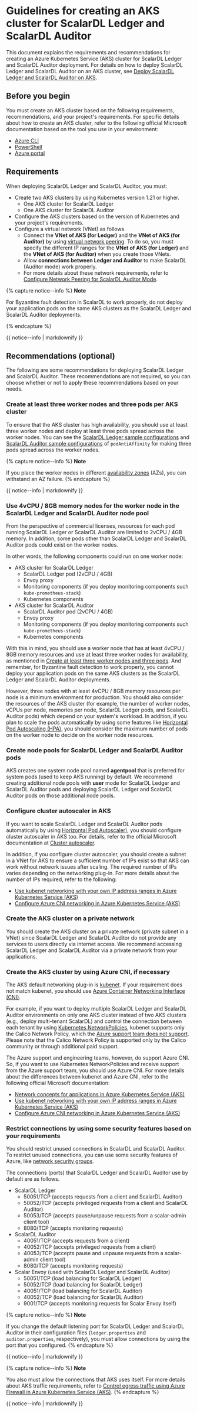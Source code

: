 # Guidelines for creating an AKS cluster for ScalarDL Ledger and ScalarDL Auditor

This document explains the requirements and recommendations for creating an Azure Kubernetes Service (AKS) cluster for ScalarDL Ledger and ScalarDL Auditor deployment. For details on how to deploy ScalarDL Ledger and ScalarDL Auditor on an AKS cluster, see [Deploy ScalarDL Ledger and ScalarDL Auditor on AKS](./ManualDeploymentGuideScalarDLAuditorOnAKS.md).

## Before you begin

You must create an AKS cluster based on the following requirements, recommendations, and your project's requirements. For specific details about how to create an AKS cluster, refer to the following official Microsoft documentation based on the tool you use in your environment:

* [Azure CLI](https://learn.microsoft.com/ja-jp/azure/aks/learn/quick-kubernetes-deploy-cli)
* [PowerShell](https://learn.microsoft.com/ja-jp/azure/aks/learn/quick-kubernetes-deploy-powershell)
* [Azure portal](https://learn.microsoft.com/ja-jp/azure/aks/learn/quick-kubernetes-deploy-portal)

## Requirements

When deploying ScalarDL Ledger and ScalarDL Auditor, you must:

* Create two AKS clusters by using Kubernetes version 1.21 or higher.
    * One AKS cluster for ScalarDL Ledger
    * One AKS cluster for ScalarDL Auditor
* Configure the AKS clusters based on the version of Kubernetes and your project's requirements.
* Configure a virtual network (VNet) as follows.
    * Connect the **VNet of AKS (for Ledger)** and the **VNet of AKS (for Auditor)** by using [virtual network peering](https://learn.microsoft.com/en-us/azure/virtual-network/virtual-network-manage-peering). To do so, you must specify the different IP ranges for the **VNet of AKS (for Ledger)** and the **VNet of AKS (for Auditor)** when you create those VNets.
    * Allow **connections between Ledger and Auditor** to make ScalarDL (Auditor mode) work properly.
    * For more details about these network requirements, refer to [Configure Network Peering for ScalarDL Auditor Mode](./NetworkPeeringForScalarDLAuditor.md).

{% capture notice--info %}
**Note**

For Byzantine fault detection in ScalarDL to work properly, do not deploy your application pods on the same AKS clusters as the ScalarDL Ledger and ScalarDL Auditor deployments.

{% endcapture %}

<div class="notice--info">{{ notice--info | markdownify }}</div>

## Recommendations (optional)

The following are some recommendations for deploying ScalarDL Ledger and ScalarDL Auditor. These recommendations are not required, so you can choose whether or not to apply these recommendations based on your needs.

### Create at least three worker nodes and three pods per AKS cluster

To ensure that the AKS cluster has high availability, you should use at least three worker nodes and deploy at least three pods spread across the worker nodes. You can see the [ScalarDL Ledger sample configurations](../conf/scalardl-custom-values.yaml) and [ScalarDL Auditor sample configurations](../conf/scalardl-audit-custom-values.yaml) of `podAntiAffinity` for making three pods spread across the worker nodes.

{% capture notice--info %}
**Note**

If you place the worker nodes in different [availability zones](https://learn.microsoft.com/en-us/azure/availability-zones/az-overview) (AZs), you can withstand an AZ failure.
{% endcapture %}

<div class="notice--info">{{ notice--info | markdownify }}</div>

### Use 4vCPU / 8GB memory nodes for the worker node in the ScalarDL Ledger and ScalarDL Auditor node pool

From the perspective of commercial licenses, resources for each pod running ScalarDL Ledger or ScalarDL Auditor are limited to 2vCPU / 4GB memory. In addition, some pods other than ScalarDL Ledger and ScalarDL Auditor pods could exist on the worker nodes.

In other words, the following components could run on one worker node:

* AKS cluster for ScalarDL Ledger
  * ScalarDL Ledger pod (2vCPU / 4GB)
  * Envoy proxy
  * Monitoring components (if you deploy monitoring components such `kube-prometheus-stack`)
  * Kubernetes components
* AKS cluster for ScalarDL Auditor
  * ScalarDL Auditor pod (2vCPU / 4GB)
  * Envoy proxy
  * Monitoring components (if you deploy monitoring components such `kube-prometheus-stack`)
  * Kubernetes components

With this in mind, you should use a worker node that has at least 4vCPU / 8GB memory resources and use at least three worker nodes for availability, as mentioned in [Create at least three worker nodes and three pods](#create-at-least-three-worker-nodes-and-three-pods-per-aks-cluster). And remember, for Byzantine fault detection to work properly, you cannot deploy your application pods on the same AKS clusters as the ScalarDL Ledger and ScalarDL Auditor deployments.

However, three nodes with at least 4vCPU / 8GB memory resources per node is a minimum environment for production. You should also consider the resources of the AKS cluster (for example, the number of worker nodes, vCPUs per node, memories per node, ScalarDL Ledger pods, and ScalarDL Auditor pods) which depend on your system's workload. In addition, if you plan to scale the pods automatically by using some features like [Horizontal Pod Autoscaling (HPA)](https://kubernetes.io/docs/tasks/run-application/horizontal-pod-autoscale/), you should consider the maximum number of pods on the worker node to decide on the worker node resources.

### Create node pools for ScalarDL Ledger and ScalarDL Auditor pods

AKS creates one system node pool named **agentpool** that is preferred for system pods (used to keep AKS running) by default. We recommend creating additional node pools with **user** mode for ScalarDL Ledger and ScalarDL Auditor pods and deploying ScalarDL Ledger and ScalarDL Auditor pods on those additional node pools.

### Configure cluster autoscaler in AKS

If you want to scale ScalarDL Ledger and ScalarDL Auditor pods automatically by using [Horizontal Pod Autoscaler)](https://learn.microsoft.com/en-us/azure/aks/concepts-scale#horizontal-pod-autoscaler), you should configure cluster autoscaler in AKS too. For details, refer to the official Microsoft documentation at [Cluster autoscaler](https://learn.microsoft.com/en-us/azure/aks/concepts-scale#cluster-autoscaler).

In addition, if you configure cluster autoscaler, you should create a subnet in a VNet for AKS to ensure a sufficient number of IPs exist so that AKS can work without network issues after scaling. The required number of IPs varies depending on the networking plug-in. For more details about the number of IPs required, refer to the following:

* [Use kubenet networking with your own IP address ranges in Azure Kubernetes Service (AKS)](https://learn.microsoft.com/en-us/azure/aks/configure-kubenet)
* [Configure Azure CNI networking in Azure Kubernetes Service (AKS)](https://learn.microsoft.com/en-us/azure/aks/configure-azure-cni)

### Create the AKS cluster on a private network

You should create the AKS cluster on a private network (private subnet in a VNet) since ScalarDL Ledger and ScalarDL Auditor do not provide any services to users directly via internet access. We recommend accessing ScalarDL Ledger and ScalarDL Auditor via a private network from your applications.

### Create the AKS cluster by using Azure CNI, if necessary

The AKS default networking plug-in is [kubenet](https://learn.microsoft.com/en-us/azure/aks/configure-kubenet). If your requirement does not match kubenet, you should use [Azure Container Networking Interface (CNI)](https://learn.microsoft.com/en-us/azure/aks/configure-azure-cni).

For example, if you want to deploy multiple ScalarDL Ledger and ScalarDL Auditor environments on only one AKS cluster instead of two AKS clusters (e.g., deploy multi-tenant ScalarDL) and control the connection between each tenant by using [Kubernetes NetworkPolicies](https://kubernetes.io/docs/concepts/services-networking/network-policies/), kubenet supports only the Calico Network Policy, which the [Azure support team does not support](https://learn.microsoft.com/en-us/azure/aks/use-network-policies#differences-between-azure-network-policy-manager-and-calico-network-policy-and-their-capabilities). Please note that the Calico Network Policy is supported only by the Calico community or through additional paid support.

The Azure support and engineering teams, however, do support Azure CNI. So, if you want to use Kubernetes NetworkPolicies and receive support from the Azure support team, you should use Azure CNI. For more details about the differences between kubenet and Azure CNI, refer to the following official Microsoft documentation:

* [Network concepts for applications in Azure Kubernetes Service (AKS)](https://learn.microsoft.com/en-us/azure/aks/concepts-network)
* [Use kubenet networking with your own IP address ranges in Azure Kubernetes Service (AKS)](https://learn.microsoft.com/en-us/azure/aks/configure-kubenet)
* [Configure Azure CNI networking in Azure Kubernetes Service (AKS)](https://learn.microsoft.com/en-us/azure/aks/configure-azure-cni)

### Restrict connections by using some security features based on your requirements

You should restrict unused connections in ScalarDL and ScalarDL Auditor. To restrict unused connections, you can use some security features of Azure, like [network security groups](https://learn.microsoft.com/en-us/azure/virtual-network/network-security-groups-overview).

The connections (ports) that ScalarDL Ledger and ScalarDL Auditor use by default are as follows.

* ScalarDL Ledger
    * 50051/TCP (accepts requests from a client and ScalarDL Auditor)
    * 50052/TCP (accepts privileged requests from a client and ScalarDL Auditor)
    * 50053/TCP (accepts pause/unpause requests from a scalar-admin client tool)
    * 8080/TCP (accepts monitoring requests)
* ScalarDL Auditor
    * 40051/TCP (accepts requests from a client)
    * 40052/TCP (accepts privileged requests from a client)
    * 40053/TCP (accepts pause and unpause requests from a scalar-admin client tool)
    * 8080/TCP (accepts monitoring requests)
* Scalar Envoy (used with ScalarDL Ledger and ScalarDL Auditor)
    * 50051/TCP (load balancing for ScalarDL Ledger)
    * 50052/TCP (load balancing for ScalarDL Ledger)
    * 40051/TCP (load balancing for ScalarDL Auditor)
    * 40052/TCP (load balancing for ScalarDL Auditor)
    * 9001/TCP (accepts monitoring requests for Scalar Envoy itself)

{% capture notice--info %}
**Note**

If you change the default listening port for ScalarDL Ledger and ScalarDL Auditor in their configuration files (`ledger.properties` and `auditor.properties`, respectively), you must allow connections by using the port that you configured.
{% endcapture %}

<div class="notice--info">{{ notice--info | markdownify }}</div>

{% capture notice--info %}
**Note**

You also must allow the connections that AKS uses itself. For more details about AKS traffic requirements, refer to [Control egress traffic using Azure Firewall in Azure Kubernetes Service (AKS)](https://learn.microsoft.com/en-us/azure/aks/limit-egress-traffic).
{% endcapture %}

<div class="notice--info">{{ notice--info | markdownify }}</div>
